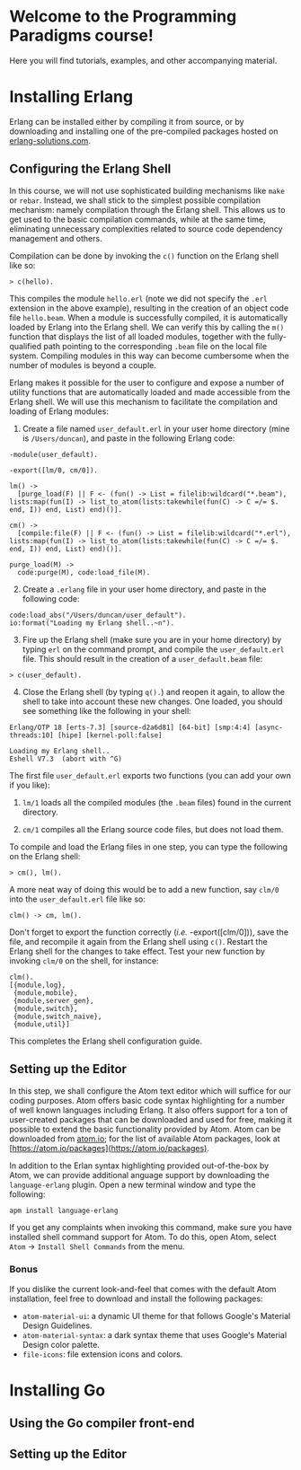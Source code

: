 # Welcome to the Programming Paradigms course! #

Here you will find tutorials, examples, and other accompanying material.

# Installing Erlang #

Erlang can be installed either by compiling it from source, or by downloading and installing one of the pre-compiled packages hosted on [erlang-solutions.com](https://www.erlang-solutions.com/resources/download.html).

## Configuring the Erlang Shell ##

In this course, we will not use sophisticated building mechanisms like `make` or `rebar`.
Instead, we shall stick to the simplest possible compilation mechanism: namely compilation through the Erlang shell.
This allows us to get used to the basic compilation commands, while at the same time, eliminating unnecessary complexities related to source code dependency management and others.

Compilation can be done by invoking the `c()` function on the Erlang shell like so:
```
> c(hello).
```

This compiles the module `hello.erl` (note we did not specify the `.erl` extension in the above example), resulting in the creation of an object code file `hello.beam`.
When a module is successfully compiled, it is automatically loaded by Erlang into the Erlang shell.
We can verify this by calling the `m()` function that displays the list of all loaded modules, together with the fully-qualified path pointing to the corresponding `.beam` file on the local file system.
Compiling modules in this way can become cumbersome when the number of modules is beyond a couple.

Erlang makes it possible for the user to configure and expose a number of utility functions that are automatically loaded and made accessible from the Erlang shell.
We will use this mechanism to facilitate the compilation and loading of Erlang modules:

1. Create a file named `user_default.erl` in your user home directory (mine is `/Users/duncan`), and paste in the following Erlang code:

```
-module(user_default).

-export([lm/0, cm/0]).

lm() ->
  [purge_load(F) || F <- (fun() -> List = filelib:wildcard("*.beam"), lists:map(fun(I) -> list_to_atom(lists:takewhile(fun(C) -> C =/= $. end, I)) end, List) end)()].

cm() ->
  [compile:file(F) || F <- (fun() -> List = filelib:wildcard("*.erl"), lists:map(fun(I) -> list_to_atom(lists:takewhile(fun(C) -> C =/= $. end, I)) end, List) end)()].

purge_load(M) ->
  code:purge(M), code:load_file(M).
```

2. Create a `.erlang` file in your user home directory, and paste in the following code:
```
code:load_abs("/Users/duncan/user_default").
io:format("Loading my Erlang shell..~n").
```

3. Fire up the Erlang shell (make sure you are in your home directory) by typing `erl` on the command prompt, and compile the `user_default.erl` file. This should result in the creation of a `user_default.beam` file:

```
> c(user_default).
```

4. Close the Erlang shell (by typing `q().`) and reopen it again, to allow the shell to take into account these new changes. One loaded, you should see something like the following in your shell:

```
Erlang/OTP 18 [erts-7.3] [source-d2a6d81] [64-bit] [smp:4:4] [async-threads:10] [hipe] [kernel-poll:false]

Loading my Erlang shell..
Eshell V7.3  (abort with ^G)

```

The first file `user_default.erl` exports two functions (you can add your own if you like):

1. `lm/1` loads all the compiled modules (the `.beam` files) found in the current directory.

2. `cm/1` compiles all the Erlang source code files, but does not load them.

To compile and load the Erlang files in one step, you can type the following on the Erlang shell:

```
> cm(), lm().
```

A more neat way of doing this would be to add a new function, say `clm/0` into the `user_default.erl` file like so:

```
clm() -> cm, lm().
```

Don't forget to export the function correctly (_i.e._ -export([clm/0])), save the file, and recompile it again from the Erlang shell using `c()`. Restart the Erlang shell for the changes to take effect. Test your new function by invoking `clm/0` on the shell, for instance:

```
clm().
[{module,log},
 {module,mobile},
 {module,server_gen},
 {module,switch},
 {module,switch_naive},
 {module,util}]
```

This completes the Erlang shell configuration guide.

## Setting up the Editor ##

In this step, we shall configure the Atom text editor which will suffice for our coding purposes.
Atom offers basic code syntax highlighting for a number of well known languages including Erlang.
It also offers support for a ton of user-created packages that can be downloaded and used for free, making it possible to extend the basic functionality provided by Atom.
Atom can be downloaded from [atom.io](https://atom.io); for the list of available Atom packages, look at [https://atom.io/packages](https://atom.io/packages).

In addition to the Erlan syntax highlighting provided out-of-the-box by Atom, we can provide additional anguage support by downloading the `language-erlang` plugin.
Open a new terminal window and type the following:

```
apm install language-erlang
```

If you get any complaints when invoking this command, make sure you have installed shell command support for Atom.
To do this, open Atom, select `Atom` -> `Install Shell Commands` from the menu.

### Bonus ###

If you dislike the current look-and-feel that comes with the default Atom installation, feel free to download and install the following packages:

* `atom-material-ui`: a dynamic UI theme for that follows Google's Material Design Guidelines.
* `atom-material-syntax`: a dark syntax theme  that uses Google's Material Design color palette.
* `file-icons`: file extension icons and colors.

# Installing Go #

## Using the Go compiler front-end ##

## Setting up the Editor ##
